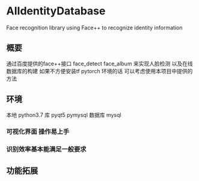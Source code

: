 # AIIdentityDatabase
Face recognition library using Face++ to recognize identity information 

## 概要
通过百度提供的face++接口
face_detect face_album 来实现人脸检测 以及在线数据库的构建
如果不方便安装tf pytorch 环境的话
可以考虑使用本项目中提供的方法

## 环境
本地 python3.7 
库 pyqt5 pymysql
数据库 mysql

### 可视化界面 操作易上手
### 识别效率基本能满足一般要求

## 功能拓展
### 
